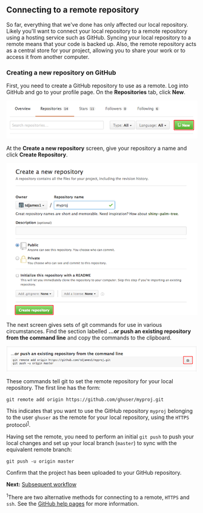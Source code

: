 ## Connecting to a remote repository

<!-- Our project is fully version controlled so we have access to a -->
<!-- detailed history of every change we've ever made to it. This is a -->
<!-- great first step but all of this only exists on our own computers at -->
<!-- the moment. -->

So far, everything that we've done has only affected our local
repository. Likely you'll want to connect your local repository to a
remote repository using a hosting service such as GitHub. Syncing your
local repository to a remote means that your code is backed up. Also,
the remote repository acts as a central store for your project,
allowing you to share your work or to access it from another computer.

### Creating a new repository on GitHub

First, you need to create a GitHub repository to use as a remote. Log
into GitHub and go to your profile page. On the **Repositories** tab,
click **New**.

![](./img/github_repo1.png)

At the **Create a new repository** screen, give your repository a name
and click **Create Repository**.

![](./img/github_repo2.png)

The next screen gives sets of git commands for use in various
circumstances. Find the section labelled **...or push an existing
repository from the command line** and copy the commands to the
clipboard.

![](./img/github_repo3.png)

These commands tell git to set the remote repository for your local
repository. The first line has the form:

```
git remote add origin https://github.com/ghuser/myproj.git
```

This indicates that you want to use the GitHub repository `myproj`
belonging to the user `ghuser` as the remote for your local
repository, using the `HTTPS` protocol<sup>[1](#footnote)</sup>.

Having set the remote, you need to perform an initial `git push` to
push your local changes and set up your local branch (`master`) to
sync with the equivalent remote branch:

```
git push -u origin master
```

Confirm that the project has been uploaded to your GitHub repository.

**Next:** [Subsequent workflow](./workflow.md)

<sup><a name="footnote">1</a></sup>There are two alternative methods
for connecting to a remote, `HTTPS` and `ssh`.  See the
[GitHub help pages](https://help.github.com/articles/which-remote-url-should-i-use/)
for more information.
